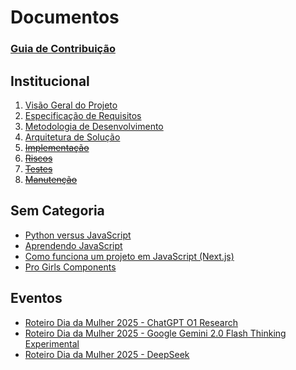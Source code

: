 # Documentos

### [Guia de Contribuição](./CONTRIBUTING.md)

## Institucional

1. [Visão Geral do Projeto](./institutional/01-visao-projeto.md)
2. [Especificação de Requisitos](./institutional/02-requisitos.md)
3. [Metodologia de Desenvolvimento](./institutional/03-desenvolvimento.md)
4. [Arquitetura de Solução](./institutional/04-arquitetura.md)
5. ~~[Implementação](./institutional/05-implementacao.md)~~
6. ~~[Riscos](./institutional/06-riscos.md)~~
7. ~~[Testes](./institutional/07-testes.md)~~
8. ~~[Manutenção](./institutional/08-manutencao.md)~~

## Sem Categoria

- [Python versus JavaScript](./PYxJS.md)
- [Aprendendo JavaScript](./learn-js.md)
- [Como funciona um projeto em JavaScript (Next.js)](./learn-js-project.md)
- [Pro Girls Components](./pro-girls-components.md)

## Eventos

- [Roteiro Dia da Mulher 2025 - ChatGPT O1 Research](./womensday-script-1.md)
- [Roteiro Dia da Mulher 2025 - Google Gemini 2.0 Flash Thinking Experimental](./womensday-script-2.md)
- [Roteiro Dia da Mulher 2025 - DeepSeek](./womensday-script-3.md)
